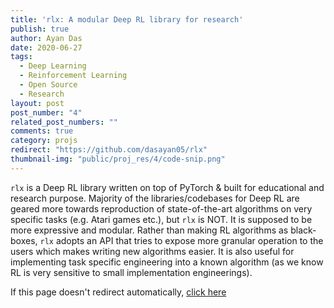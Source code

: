 ```yaml
---
title: 'rlx: A modular Deep RL library for research'
publish: true
author: Ayan Das
date: 2020-06-27
tags:
  - Deep Learning
  - Reinforcement Learning
  - Open Source
  - Research
layout: post
post_number: "4"
related_post_numbers: ""
comments: true
category: projs
redirect: "https://github.com/dasayan05/rlx"
thumbnail-img: "public/proj_res/4/code-snip.png"
---
```


`rlx` is a Deep RL library written on top of PyTorch & built for educational and research purpose. Majority of the libraries/codebases for Deep RL are geared more towards reproduction of state-of-the-art algorithms on very specific tasks (e.g. Atari games etc.), but `rlx` is NOT. It is supposed to be more expressive and modular. Rather than making RL algorithms as black-boxes, `rlx` adopts an API that tries to expose more granular operation to the users which makes writing new algorithms easier. It is also useful for implementing task specific engineering into a known algorithm (as we know RL is very sensitive to small implementation engineerings).

If this page doesn't redirect automatically, [click here](https://github.com/dasayan05/rlx)